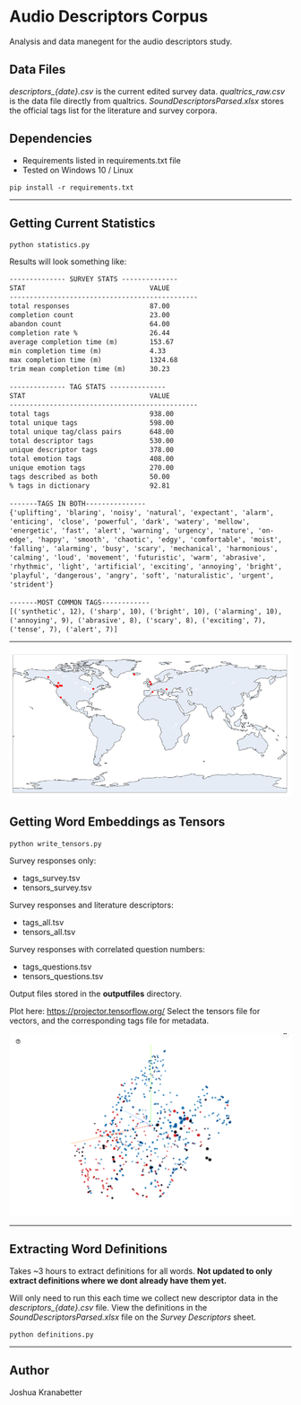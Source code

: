 # Audio Descriptors Corpus

Analysis and data manegent for the audio descriptors study.

## Data Files
*descriptors_{date}.csv* is the current edited survey data.
*qualtrics_raw.csv* is the data file directly from qualtrics.
*SoundDescriptorsParsed.xlsx* stores the official tags list for the literature and survey corpora.

## Dependencies

* Requirements listed in requirements.txt file
* Tested on Windows 10 / Linux
```
pip install -r requirements.txt
```

---

## Getting Current Statistics
```
python statistics.py
```
Results will look something like:
```
-------------- SURVEY STATS --------------
STAT                               VALUE   
-----------------------------------------------
total responses                    87.00
completion count                   23.00
abandon count                      64.00
completion rate %                  26.44
average completion time (m)        153.67
min completion time (m)            4.33
max completion time (m)            1324.68
trim mean completion time (m)      30.23

-------------- TAG STATS --------------
STAT                               VALUE   
-----------------------------------------------
total tags                         938.00
total unique tags                  598.00
total unique tag/class pairs       648.00
total descriptor tags              530.00
unique descriptor tags             378.00
total emotion tags                 408.00
unique emotion tags                270.00
tags described as both             50.00
% tags in dictionary               92.81

-------TAGS IN BOTH---------------
{'uplifting', 'blaring', 'noisy', 'natural', 'expectant', 'alarm', 'enticing', 'close', 'powerful', 'dark', 'watery', 'mellow', 'energetic', 'fast', 'alert', 'warning', 'urgency', 'nature', 'on-edge', 'happy', 'smooth', 'chaotic', 'edgy', 'comfortable', 'moist', 'falling', 'alarming', 'busy', 'scary', 'mechanical', 'harmonious', 'calming', 'loud', 'movement', 'futuristic', 'warm', 'abrasive', 'rhythmic', 'light', 'artificial', 'exciting', 'annoying', 'bright', 'playful', 'dangerous', 'angry', 'soft', 'naturalistic', 'urgent', 'strident'}

-------MOST COMMON TAGS------------
[('synthetic', 12), ('sharp', 10), ('bright', 10), ('alarming', 10), ('annoying', 9), ('abrasive', 8), ('scary', 8), ('exciting', 7), ('tense', 7), ('alert', 7)]
```

---

![Locations](doc_files/locations.PNG)

## Getting Word Embeddings as Tensors
```
python write_tensors.py
```

Survey responses only:
* tags_survey.tsv
* tensors_survey.tsv

Survey responses and literature descriptors:
* tags_all.tsv
* tensors_all.tsv

Survey responses with correlated question numbers:
* tags_questions.tsv
* tensors_questions.tsv

Output files stored in the **outputfiles** directory.

Plot here: https://projector.tensorflow.org/
Select the tensors file for vectors, and the corresponding tags file for metadata.

![Embeddings](doc_files/embeddings.PNG)

---

## Extracting Word Definitions
Takes ~3 hours to extract definitions for all words. **Not updated to only extract definitions where we dont already have them yet.**

Will only need to run this each time we collect new descriptor data in the *descriptors_{date}.csv* file. View the definitions in the *SoundDescriptorsParsed.xlsx* file on the *Survey Descriptors* sheet.

```
python definitions.py
```


---

## Author
Joshua Kranabetter